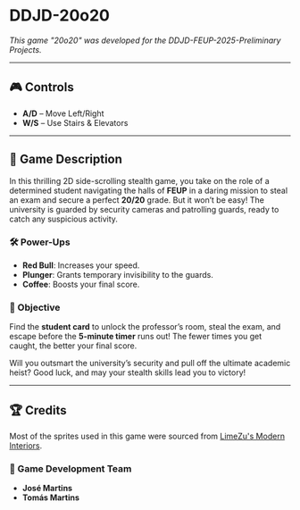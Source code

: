 # **DDJD-20o20**

*This game "20o20" was developed for the DDJD-FEUP-2025-Preliminary Projects.*

---

## 🎮 Controls

- **A/D** – Move Left/Right  
- **W/S** – Use Stairs & Elevators

---

## 📜 Game Description

In this thrilling 2D side-scrolling stealth game, you take on the role of a determined student navigating the halls of **FEUP** in a daring mission to steal an exam and secure a perfect **20/20** grade. But it won’t be easy! The university is guarded by security cameras and patrolling guards, ready to catch any suspicious activity.

### 🛠️ Power-Ups

- **Red Bull**: Increases your speed.  
- **Plunger**: Grants temporary invisibility to the guards.  
- **Coffee**: Boosts your final score.

### 🎯 Objective

Find the **student card** to unlock the professor’s room, steal the exam, and escape before the **5-minute timer** runs out! The fewer times you get caught, the better your final score.

Will you outsmart the university’s security and pull off the ultimate academic heist? Good luck, and may your stealth skills lead you to victory!

---

## 🏆 Credits

Most of the sprites used in this game were sourced from [LimeZu's Modern Interiors](https://limezu.itch.io/moderninteriors).

### 👾 Game Development Team

- **José Martins**  
- **Tomás Martins**

